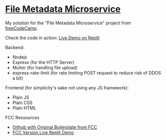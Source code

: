 # [File Metadata Microservice](https://www.freecodecamp.org/learn/apis-and-microservices/apis-and-microservices-projects/file-metadata-microservice)

My solution for the "File Metadata Microservice" project from [freeCodeCamp](https://www.freecodecamp.org/).

Check the code in action: [Live Demo on Replit](https://boilerplate-project-filemetadata.panagiotispapa3.repl.co)

Backend:
* Nodejs
* Express (for the HTTP Server)
* Multer (for handling file upload)
* express-rate-limit (for rate limiting POST request to reduce risk of DDOS a bit)

Frontend (for simplicity's sake not using any JS framework):
* Plain JS
* Plain CSS
* Plain HTML

FCC Ressources
* [Github with Original Boilerplate from FCC](https://github.com/freeCodeCamp/boilerplate-project-filemetadata)
* [FCC Version Live Replit Demo](https://file-metadata-microservice.freecodecamp.rocks/)
